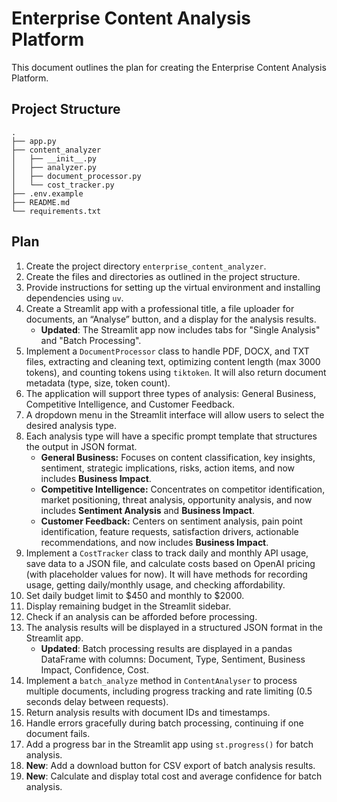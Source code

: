 # Enterprise Content Analysis Platform

This document outlines the plan for creating the Enterprise Content Analysis Platform.

## Project Structure

```
.
├── app.py
├── content_analyzer
│   ├── __init__.py
│   ├── analyzer.py
│   ├── document_processor.py
│   └── cost_tracker.py
├── .env.example
├── README.md
└── requirements.txt
```

## Plan

1.  Create the project directory `enterprise_content_analyzer`.
2.  Create the files and directories as outlined in the project structure.
3.  Provide instructions for setting up the virtual environment and installing dependencies using `uv`.
4.  Create a Streamlit app with a professional title, a file uploader for documents, an “Analyse” button, and a display for the analysis results.
    -   **Updated**: The Streamlit app now includes tabs for "Single Analysis" and "Batch Processing".
5.  Implement a `DocumentProcessor` class to handle PDF, DOCX, and TXT files, extracting and cleaning text, optimizing content length (max 3000 tokens), and counting tokens using `tiktoken`. It will also return document metadata (type, size, token count).
6.  The application will support three types of analysis: General Business, Competitive Intelligence, and Customer Feedback.
7.  A dropdown menu in the Streamlit interface will allow users to select the desired analysis type.
8.  Each analysis type will have a specific prompt template that structures the output in JSON format.
    -   **General Business:** Focuses on content classification, key insights, sentiment, strategic implications, risks, action items, and now includes **Business Impact**.
    -   **Competitive Intelligence:** Concentrates on competitor identification, market positioning, threat analysis, opportunity analysis, and now includes **Sentiment Analysis** and **Business Impact**.
    -   **Customer Feedback:** Centers on sentiment analysis, pain point identification, feature requests, satisfaction drivers, actionable recommendations, and now includes **Business Impact**.
9.  Implement a `CostTracker` class to track daily and monthly API usage, save data to a JSON file, and calculate costs based on OpenAI pricing (with placeholder values for now). It will have methods for recording usage, getting daily/monthly usage, and checking affordability.
10. Set daily budget limit to $450 and monthly to $2000.
11. Display remaining budget in the Streamlit sidebar.
12. Check if an analysis can be afforded before processing.
13. The analysis results will be displayed in a structured JSON format in the Streamlit app.
    -   **Updated**: Batch processing results are displayed in a pandas DataFrame with columns: Document, Type, Sentiment, Business Impact, Confidence, Cost.
14. Implement a `batch_analyze` method in `ContentAnalyser` to process multiple documents, including progress tracking and rate limiting (0.5 seconds delay between requests).
15. Return analysis results with document IDs and timestamps.
16. Handle errors gracefully during batch processing, continuing if one document fails.
17. Add a progress bar in the Streamlit app using `st.progress()` for batch analysis.
18. **New**: Add a download button for CSV export of batch analysis results.
19. **New**: Calculate and display total cost and average confidence for batch analysis.
